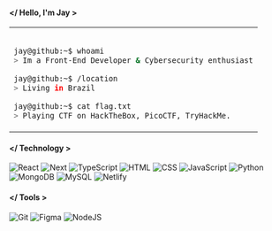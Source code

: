 #### </ Hello, I'm Jay >

<table>
  <tr>
   <td>
     
```bash

jay@github:~$ whoami
> Im a Front-End Developer & Cybersecurity enthusiast

jay@github:~$ /location
> Living in Brazil

jay@github:~$ cat flag.txt
> Playing CTF on HackTheBox, PicoCTF, TryHackMe.

 ```

   </td>
  </tr>
</table>

#### </ Technology >
![React](https://img.shields.io/badge/React-000?style=for-the-badge&logo=react&logoColor=61DAFB)
![Next](https://img.shields.io/badge/Next-black?style=for-the-badge&logo=next.js&logoColor=white)
![TypeScript](https://img.shields.io/badge/TypeScript-000?style=for-the-badge&logo=typescript&logoColor=white)
![HTML](https://img.shields.io/badge/HTML-000?style=for-the-badge&logo=html5&logoColor=30A3DC)
![CSS](https://img.shields.io/badge/CSS-000?style=for-the-badge&logo=css3&logoColor=E94D5F)
![JavaScript](https://img.shields.io/badge/JavaScript-000?style=for-the-badge&logo=javascript&logoColor=30A3DC)
![Python](https://img.shields.io/badge/python-000?style=for-the-badge&logo=python&logoColor=ffdd54)
![MongoDB](https://img.shields.io/badge/MongoDB-000.svg?style=for-the-badge&logo=mongodb&logoColor=234ea94b)
![MySQL](https://img.shields.io/badge/MySQL-000?style=for-the-badge&logo=mysql&logoColor=07405E)
![Netlify](https://img.shields.io/badge/netlify-%23000000.svg?style=for-the-badge&logo=netlify&logoColor=#00C7B7)

#### </ Tools >
![Git](https://img.shields.io/badge/GIT-000?style=for-the-badge&logo=git&logoColor=E44C30)
![Figma](https://img.shields.io/badge/Figma-000?style=for-the-badge&logo=figma&logoColor=figma)
![NodeJS](https://img.shields.io/badge/node.js-000?style=for-the-badge&logo=node.js&logoColor=6DA55F)







